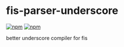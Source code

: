 # fis-parser-underscore

[![npm](https://img.shields.io/npm/v/fis-parser-betteruc.svg?style=flat-square)](https://www.npmjs.com/package/fis-parser-betteruc)
[![npm](https://img.shields.io/npm/dt/fis-parser-betteruc.svg?style=flat-square)](https://www.npmjs.com/package/fis-parser-betteruc)
 
better underscore compiler for fis


